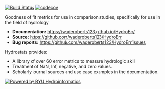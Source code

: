 [![Build Status](https://travis-ci.org/waderoberts123/HydroErr.svg?branch=master)](https://travis-ci.org/waderoberts123/HydroErr)
[![codecov](https://codecov.io/gh/waderoberts123/HydroErr/branch/master/graph/badge.svg)](https://codecov.io/gh/waderoberts123/HydroErr)

Goodness of fit metrics for use in comparison studies, specifically for use in the field of hydrology

- **Documentation:** https://waderoberts123.github.io/HydroErr/
- **Source:** https://github.com/waderoberts123/HydroErr
- **Bug reports:** https://github.com/waderoberts123/HydroErr/issues

Hydrostats provides:

- A library of over 60 error metrics to measure hydrologic skill
- Treatment of NaN, Inf, negative, and zero values.
- Scholarly journal sources and use case examples in the documentation.

[![Powered by BYU Hydroinformatics](https://img.shields.io/badge/powered%20by-BYU%20HydroInformatics-blue.svg)](http://worldwater.byu.edu/)
